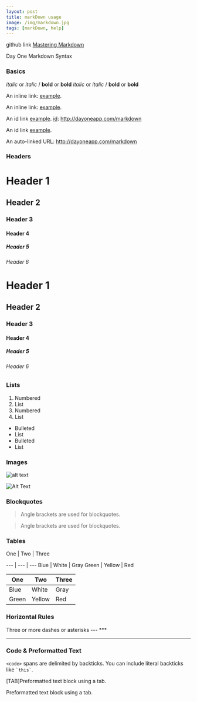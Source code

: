 ```yaml
---
layout: post
title: markDown usage
image: /img/markdown.jpg
tags: [markDown, help]
---
```


github link [Mastering Markdown](https://guides.github.com/features/mastering-markdown/)

Day One Markdown Syntax


### Basics

*italic* or _italic_  /  **bold** or __bold__
*italic* or _italic_  /  **bold** or __bold__

An inline link: [example](http://dayoneapp.com/markdown).

An inline link: [example](http://dayoneapp.com/markdown). 

An id link [example][id].
[id]: http://dayoneapp.com/markdown

An id link [example][id].

[id]: http://dayoneapp.com/markdown

An auto-linked URL: http://dayoneapp.com/markdown


### Headers

# Header 1
## Header 2
### Header 3
#### Header 4
##### Header 5
###### Header 6


# Header 1
## Header 2
### Header 3
#### Header 4
##### Header 5
###### Header 6


### Lists

1. Numbered 
2. List
1. Numbered 
2. List

- Bulleted
- List
- Bulleted
- List


### Images

![alt text](https://s3.amazonaws.com/dayoneappcom/images/dayone-folder.png)

![Alt Text](https://s3.amazonaws.com/dayoneappcom/images/dayone-folder.png)


### Blockquotes

> Angle brackets are used for blockquotes.

> Angle brackets are used for blockquotes.


### Tables

One | Two | Three

--- | --- | ---
Blue | White | Gray
Green | Yellow | Red

One | Two | Three
--- | --- | ---
Blue | White | Gray
Green | Yellow | Red

### Horizontal Rules

Three or more dashes or asterisks --- ***

---

### Code & Preformatted Text

`<code>` spans are delimited by backticks. You can include literal backticks like `` `this` ``.

[TAB]Preformatted text block using a tab.

Preformatted text block using a tab.

